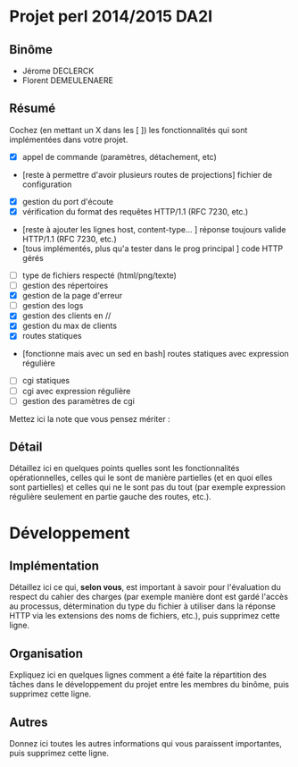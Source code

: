 
# Projet perl 2014/2015 DA2I

## Binôme

- Jérome DECLERCK
- Florent DEMEULENAERE

## Résumé

Cochez (en mettant un X dans les [ ]) les fonctionnalités qui sont
implémentées dans votre projet.

  - [X] appel de commande (paramètres, détachement, etc)
  - [reste à permettre d'avoir plusieurs routes de projections] fichier de configuration
  - [X] gestion du port d'écoute
  - [X] vérification du format des requêtes HTTP/1.1 (RFC 7230, etc.)
  - [reste à ajouter les lignes host, content-type... ] réponse toujours valide HTTP/1.1 (RFC 7230, etc.)
  - [tous implémentés, plus qu'a tester dans le prog principal ] code HTTP gérés
  - [ ] type de fichiers respecté (html/png/texte)
  - [ ] gestion des répertoires
  - [X] gestion de la page d'erreur
  - [ ] gestion des logs
  - [X] gestion des clients en //
  - [X] gestion du max de clients
  - [X] routes statiques
  - [fonctionne mais avec un sed en bash] routes statiques avec expression régulière
  - [ ] cgi statiques
  - [ ] cgi avec expression régulière
  - [ ] gestion des paramètres de cgi

Mettez ici la note que vous pensez mériter : 

## Détail

Détaillez ici en quelques points quelles sont les fonctionnalités opérationnelles, celles qui le sont de manière partielles (et en quoi elles sont partielles) et celles qui ne le sont pas du tout (par exemple expression régulière seulement en partie gauche des routes, etc.).

# Développement

## Implémentation

Détaillez ici ce qui, **selon vous**, est important à savoir pour l'évaluation du respect du cahier des charges (par exemple manière dont est gardé l'accès au processus, détermination du type du fichier à utiliser dans la réponse HTTP via les extensions des noms de fichiers, etc.), puis supprimez cette ligne.

## Organisation

Expliquez ici en quelques lignes comment a été faite la répartition des tâches dans le développement du projet entre les membres du binôme, puis supprimez cette ligne.

## Autres

Donnez ici toutes les autres informations qui vous paraissent importantes, puis supprimez cette ligne.

